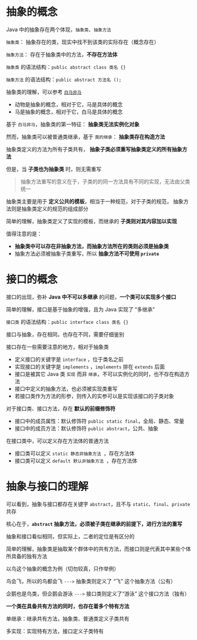 # 抽象的概念

Java 中的抽象存在两个体现，` 抽象类 `、` 抽象方法 `

` 抽象类 `： 抽象存在的类，现实中找不到该类的实际存在（概念存在）

` 抽象方法 `： 存在于抽象类中的方法，**不存在方法体**

` 抽象类 ` 的语法结构：`public abstract class 类名 {}`

` 抽象方法 ` 的语法结构：`public abstract 方法名 ();`

抽象类的理解，可以参考 [` 白马非马 `](https://baike.so.com/doc/44622-46627.html)
- 动物是抽象的概念，相对于它，马是具体的概念
- 马是抽象的概念，相对于它，白马是具体的概念

基于 ` 白马非马 `，抽象类的第一特征： **抽象类无法实例化对象**

然而，抽象类可以被普通类继承，基于 ` 类的继承 `： **抽象类存在构造方法**

抽象类定义的方法为所有子类共有， **抽象子类必须重写抽象类定义的所有抽象方法**

但是，当 **子类也为抽象类** 时，则无需重写

> 抽象方法重写的意义在于，子类的的同一方法具有不同的实现，无法由父类统一

抽象类主要是用于 **定义公共的模板**，相当于一种规范，对于子类的规范，
抽象方法则是抽象类定义的规范的组成部分

简单的理解，抽象类定义了实现的模板，而继承的 **子类则对其内容加以实现**

值得注意的是：
- **抽象类中可以存在非抽象方法，而抽象方法所在的类则必须是抽象类**
- 抽象方法必须被抽象子类重写，所以 **抽象方法不可使用 `private`**

# 接口的概念

接口的出现，弥补 **Java 中不可以多继承** 的问题，**一个类可以实现多个接口**

简单的理解，接口是基于抽象的增强，且为 Java 实现了 “多继承”

` 接口类 ` 的语法结构：`public interface class 类名 {}`

接口与抽象，存在相同，也存在不同，需要仔细鉴别

接口存在一些需要注意的地方，相对于抽象类

- 定义接口的关键字是 `interface` ，位于类名之前
- 实现接口的关键字是 `implements` ，`implements` 排在 `extends` 后面
- 接口是被其它 Java 类 ` 实现 ` 而非 ` 继承 `，不可以实例化的同时，也不存在构造方法
- 接口中定义的抽象方法，也必须被实现类重写
- 若接口类作为方法的形参，则传入的实参可以是实现该接口的子类对象

对于接口类、接口方法，存在 **默认的前缀修饰符**

- 接口中的成员属性：默认修饰符 `public static final`，全局、静态、常量
- 接口中的成员方法：默认修饰符 `public abstract`，公共、抽象

在接口类中，可以定义存在方法体的普通方法

- 接口类可以定义 `static 静态非抽象方法 `，存在方法体
- 接口类可以定义 `default 默认非抽象方法 `，存在方法体

# 抽象与接口的理解

可以看到，抽象与接口都存在关键字 `abstract`，且不与 `static`、`final`、`private` 共存

核心在于，**`abstract` 抽象方法，必须被子类在继承的前提下，进行方法的重写**

抽象和接口看似相同，但实际上，二者的定位是有区分的

简单的理解，抽象类是抽取某个群体中的共有方法，而接口则是代表其中某些个体所具备的独有方法

以鸟这个抽象的概念为例（切勿较真，只作举例）

鸟会飞，所以的鸟都会飞 `--->` 抽象类则定义了 “飞” 这个抽象方法（公有）

企鹅也是鸟类，但企鹅会游泳 `--->` 接口类则定义了“游泳” 这个接口方法（独有）

**一个类在具备共有方法的同时，也存在着多个特有方法** 

单继承：继承共有方法，抽象类、普通类定义子类共有

多实现：实现特有方法，接口定义子类特有
